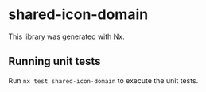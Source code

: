 # shared-icon-domain

This library was generated with [Nx](https://nx.dev).

## Running unit tests

Run `nx test shared-icon-domain` to execute the unit tests.
